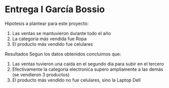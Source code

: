 # Entrega I García Bossio
Hipotesis a plantear para este proyecto:
1) Las ventas se mantuvieron durante todo el año
2) La categoria más vendida fue Ropa
3) El producto más vendido fue celulares

Resultados
Segun los datos obtenidos concluimos que:
1) Las ventas tuvieron una caida en el segundo día para subir en el tercero
2) Efectivamente la categoria electronica supero ampliamente a las demás (se vendieron 3 productos)
3) El producto más vendido no fue celulares, sino la Laptop Dell

